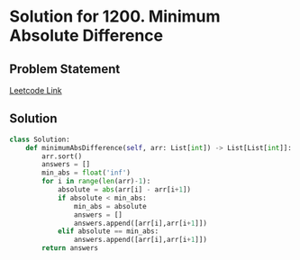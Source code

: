 # Solution for 1200. Minimum Absolute Difference

## Problem Statement

[Leetcode Link](https://leetcode.com/problems/minimum-absolute-difference/)

## Solution

```python
class Solution:
    def minimumAbsDifference(self, arr: List[int]) -> List[List[int]]:
        arr.sort()
        answers = []
        min_abs = float('inf')
        for i in range(len(arr)-1):
            absolute = abs(arr[i] - arr[i+1])
            if absolute < min_abs:
                min_abs = absolute
                answers = []
                answers.append([arr[i],arr[i+1]])
            elif absolute == min_abs:
                answers.append([arr[i],arr[i+1]])
        return answers